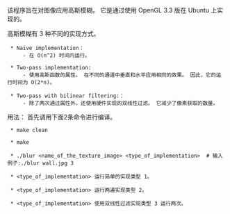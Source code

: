 该程序旨在对图像应用高斯模糊。 它是通过使用 OpenGL 3.3 版在 Ubuntu 上实现的。

高斯模糊有 3 种不同的实现方式。

     * Naive implementation：
         - 在 O(n^2) 时间内运行。

     * Two-pass implementation:
         - 使用高斯函数的属性。 在不同的通道中垂直和水平应用相同的效果。 因此，它的运行时间为 O(2*n)。

     * Two-pass with bilinear filtering:：
         - 除了两次通过属性外，还使用硬件实现的双线性过滤。 它减少了像素获取的数量。

用法：
     首先调用下面2条命令进行编译。

     * make clean

     * make

     * ./blur <name_of_the_texture_image> <type_of_implementation>  # 输入例子:./blur wall.jpg 3

     * <type_of_implementation> 运行简单的实现类型 1。

     * <type_of_implementation> 运行两遍实现类型 2。

     * <type_of_implementation> 使用双线性过滤实现类型 3 运行两次。